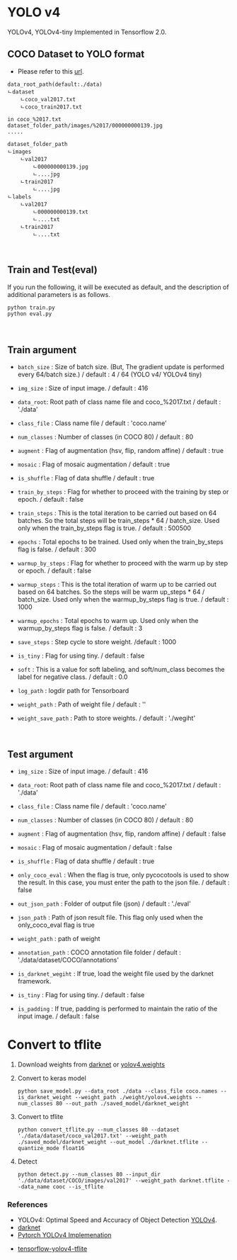 # YOLO v4
YOLOv4, YOLOv4-tiny Implemented in Tensorflow 2.0. 
<br>

## COCO Dataset to YOLO format

- Please refer to this [url](https://github.com/Songminkee/YOLOv4_keras_implementation/blob/master/convert_util/convert_command.md).

```
data_root_path(default:./data)
ㄴdataset
	ㄴcoco_val2017.txt
	ㄴcoco_train2017.txt
```

```
in coco_%2017.txt
dataset_folder_path/images/%2017/000000000139.jpg
.....
```

```
dataset_folder_path
ㄴimages
	ㄴval2017
		ㄴ000000000139.jpg
		ㄴ....jpg
	ㄴtrain2017
		ㄴ....jpg
ㄴlabels
	ㄴval2017
		ㄴ000000000139.txt
		ㄴ....txt
	ㄴtrain2017
		ㄴ....txt
```

<br>

## Train and Test(eval)

If you run the following, it will be executed as default, and the description of additional parameters is as follows.

```bash
python train.py
python eval.py
```
<br>

## Train argument

- `batch_size` : Size of batch size. (But, The gradient update is performed every 64/batch size.) / default : 4 / 64 (YOLO v4/ YOLOv4 tiny)
- `img_size` : Size of input image. / default : 416
- `data_root`: Root path of class name file and coco_%2017.txt / default : './data'
- `class_file` : Class name file / default : 'coco.name'
- `num_classes` : Number of classes (in COCO 80) / default : 80
- `augment` : Flag of augmentation (hsv, flip, random affine) / default : true
- `mosaic` : Flag of mosaic augmentation / default : true
- `is_shuffle` : Flag of data shuffle / default : true
- `train_by_steps` : Flag for whether to proceed with the training by step or epoch. / default : false
- `train_steps` : This is the total iteration to be carried out based on 64 batches. So the total steps will be train_steps * 64 / batch_size. Used only when the train_by_steps flag is true.  / default : 500500

- `epochs` : Total epochs to be trained. Used only when the train_by_steps flag is false. / default : 300
- `warmup_by_steps` : Flag for whether to proceed with the warm up by step or epoch. / default : false
- `warmup_steps` : This is the total iteration of warm up to be carried out based on 64 batches. So the steps will be warm up_steps * 64 / batch_size. Used only when the warmup_by_steps flag is true. / default : 1000
- `warmup_epochs` : Total epochs to warm up. Used only when the warmup_by_steps flag is false. / default : 3
- `save_steps` : Step cycle to store weight. /default : 1000
- `is_tiny` : Flag for using tiny. / default : false
- `soft` : This is a value for soft labeling, and soft/num_class becomes the label for negative class. / default : 0.0

- `log_path` : logdir path for Tensorboard
- `weight_path` : Path of weight file / default : ''

- `weight_save_path` : Path to store weights. / default : './wegiht'

<br>

## Test argument

- `img_size` : Size of input image. / default : 416
- `data_root`: Root path of class name file and coco_%2017.txt / default : './data'
- `class_file` : Class name file / default : 'coco.name'
- `num_classes` : Number of classes (in COCO 80) / default : 80

- `augment` : Flag of augmentation (hsv, flip, random affine) / default : false
- `mosaic` : Flag of mosaic augmentation / default : false

- `is_shuffle` : Flag of data shuffle / default : true

- `only_coco_eval` : When the flag is true, only pycocotools is used to show the result. In this case, you must enter the path to the json file. / default : false
- `out_json_path` : Folder of output file (json) / default : './eval'
- `json_path` : Path of json result file. This flag only used when the only_coco_eval flag is true
- `weight_path` : path of weight
- `annotation_path` : COCO annotation file folder / default : './data/dataset/COCO/annotations'
- `is_darknet_wegiht` : If true, load the weight file used by the darknet framework.
- `is_tiny` : Flag for using tiny. / default : false

- `is_padding` : If true, padding is performed to maintain the ratio of the input image. / default : false



# Convert to tflite

1. Download weights from [darknet](https://github.com/AlexeyAB/darknet) or [yolov4.weights](https://drive.google.com/file/d/1cewMfusmPjYWbrnuJRuKhPMwRe_b9PaT/view)

2. Convert to keras model

   ```
   python save_model.py --data_root ./data --class_file coco.names --is_darknet_weight --weight_path ./weight/yolov4.weights --num_classes 80 --out_path ./saved_model/darknet_weight
   ```

3. Convert to tflite 

   ```
   python convert_tflite.py --num_classes 80 --dataset './data/dataset/coco_val2017.txt' --weight_path ./saved_model/darknet_weight --out_model ./darknet.tflite --quantize_mode float16
   ```

4. Detect

   ```
   python detect.py --num_classes 80 --input_dir './data/dataset/COCO/images/val2017' --weight_path darknet.tflite --data_name cooc --is_tflite
   ```

   



### References

  * YOLOv4: Optimal Speed and Accuracy of Object Detection [YOLOv4](https://arxiv.org/abs/2004.10934).
  * [darknet](https://github.com/AlexeyAB/darknet)
  * [Pytorch YOLOv4 Implemenation](https://github.com/WongKinYiu/PyTorch_YOLOv4)

- [tensorflow-yolov4-tflite](https://github.com/hunglc007/tensorflow-yolov4-tflite)

